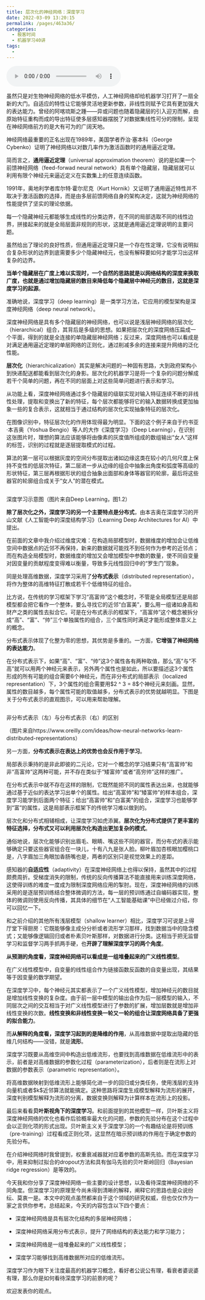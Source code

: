 ```yaml
---
title: 层次化的神经网络：深度学习
date: 2022-03-09 13:20:15
permalink: /pages/463a36/
categories:
  - 极客时间
  - 机器学习40讲
tags:
  - 
---
```

<audio title="23.层次化的神经网络：深度学习" src="https://static001.geekbang.org/resource/audio/e5/99/e596d39b8f2a96ca15032f641dbfdb99.mp3" controls="controls"></audio> 
<p><span class="orange"></span>虽然只是对生物神经网络的低水平模仿，人工神经网络却给机器学习打开了一扇全新的大门。自适应的特性让它能够灵活地更新参数，非线性则赋予它具有更加强大的表达能力。曾经的阿喀琉斯之踵——异或问题也随着隐藏层的引入迎刃而解，由原始特征重构而成的导出特征使多层感知器摆脱了对数据集线性可分的限制，呈现在神经网络前方的是大有可为的广阔天地。</p>
<p>神经网络最重要的正名出现在1989年，美国学者乔治·塞本科（George Cybenko）证明了神经网络以对数几率作为激活函数时的通用逼近定理。</p>
<p>简而言之，<strong>通用逼近定理</strong>（universal approximation theorem）说的是如果一个前馈神经网络（feed-forwad neural network）具有单个隐藏层，隐藏层就可以利用有限个神经元来逼近定义在实数集上的任意连续函数。</p>
<p>1991年，奥地利学者库尔特·霍尔尼克（Kurt Hornik）又证明了通用逼近特性并不取决于激活函数的选择，而是由多层前馈网络自身的架构决定，这就为神经网络的性能提供了坚实的理论依据。</p>
<p>每一个隐藏神经元都能够生成线性的分类边界，在不同的局部选取不同的线性边界，拼接起来的就是全局层面非规则的形状，这就是通用逼近定理说明的主要问题。</p><!-- [[[read_end]]] -->
<p>虽然给出了理论的良好性质，但通用逼近定理只是一个存在性定理，它没有说明拟合复杂形状的边界到底需要多少个隐藏神经元，也没有解释要如何才能学习出这样复杂的边界。</p>
<p><strong>当单个隐藏层在广度上难以实现时，一个自然的思路就是以网络结构的深度来换取广度，也就是通过增加隐藏层的数目来降低每个隐藏层中神经元的数目，这就是深度学习的起源</strong>。</p>
<p>准确地说，深度学习（deep learning）是一类学习方法，它应用的模型架构是深度神经网络（deep neural network）。</p>
<p>深度神经网络是具有多个隐藏层的神经网络，也可以说是浅层神经网络的层次化（hierarchical）组合，其背后是多级的思想。如果把层次化的深度网络压扁成一个平面，得到的就是全连接的单隐藏层神经网络；反过来，深度网络也可以看成是对满足通用逼近定理的单层网络的正则化，通过削减多余的连接来提升网络的泛化性能。</p>
<p><strong>层次化</strong>（hierarchicalization）其实是解决问题的一种固有思路，大到政府架构小到快递配送都能看到层次化的身影。层次化的机器学习是将一个复杂的问题分解成若干个简单的问题，再在不同的层面上对这些简单问题进行表示和学习。</p>
<p>从功能上看，深度神经网络通过多个隐藏层的级联实现对输入特征连续不断的非线性处理，提取和变换出了新的特征，每个层次都能够将它的输入数据转换成更加抽象一些的复合表示，这就相当于通过结构的层次化实现抽象特征的层次化。</p>
<p>在图像识别中，特征层次化的作用体现得最为明显。下面的这个例子来自于约书亚·本吉奥（Yoshua Bengio）等人的大作《深度学习》（Deep Learning），在识别这张图片时，理想的算法应该能够将由像素的灰度值所组成的数组输出“女人”这样的标签，识别的过程就是逐层提取模式的过程。</p>
<p>算法的第一层可以根据灰度的空间分布提取出诸如边缘这类在较小的几何尺度上保持不变性的低层次特征，第二层进一步从边缘的组合中抽象出角度和弧度等高级的形状特征，第三层再根据形状的组合抽象出面部和身体等器官的轮廓，最后将这些器官的轮廓组合成关于“女人”的潜在模式。</p>
<p><img src="https://static001.geekbang.org/resource/image/76/10/765a5fd5141215c75bf76cd072ee0b10.png" alt="" /></p>
<p><span class="reference">深度学习示意图（图片来自Deep Learning，图1.2）</span></p>
<p><strong>除了层次化之外，深度学习的另一个主要特点是分布式</strong>，由本吉奥在深度学习的开山文献《人工智能中的深度结构学习》（Learning Deep Architectures for AI）中提出。</p>
<p>在前面的文章中我介绍过维度灾难：在构造局部模型时，数据维度的增加会让低维空间中数据点的近邻不再保持，新来的数据就可能找不到任何作为参考的近邻点；而在构造全局模型时，数据维度的增加又会增加模型中参数的数量，使不同自变量对因变量的贡献程度变得难以衡量，导致多元线性回归中的“罗生门”现象。</p>
<p>同是处理高维数据，深度学习采用了<strong>分布式表示</strong>（distributed representation），将作为整体的高维特征打散成若干个低维特征的组合。</p>
<p>比方说，在传统的学习框架下学习“高富帅”这个概念时，不管是全局模型还是局部模型都会把它看作一个整体，要么寻找它的近邻“白富美”，要么用一组诸如身高和财产之类的属性去拟合它。可是在分布式表示的框架下，“高富帅”这个概念被拆分成“高”、“富”、“帅”三个单独属性的组合，三个属性同时满足才能形成整体意义上的概念。</p>
<p>分布式表示体现了化整为零的思想，其优势是多重的。一方面，<strong>它增强了神经网络的表达能力</strong>。</p>
<p>在分布式表示下，如果“高”、“富”、“帅”这3个属性各有两种取值，那么“高”与“不高”就可以用两个神经元来表示，另外两个属性也是如此，所以要描述这3个属性形成的所有可能的组合需要6个神经元，而在非分布式的局部表示（localized representation）下，3个属性的组合需要用$2 ^ 3 = 8$个神经元来刻画。显然，属性的数目越多，每个属性可能的取值越多，分布式表示的优势就越明显。下图是关于分布式表示的直观图示，可以用来帮助理解。</p>
<p><img src="https://static001.geekbang.org/resource/image/6a/ef/6abc17f266f8b76b818c349b463ba1ef.png" alt="" /></p>
<p><span class="reference">非分布式表示（左）与分布式表示（右）的区别</span></p>
<p><span class="reference">（图片来自https://www.oreilly.com/ideas/how-neural-networks-learn-distributed-representations）</span></p>
<p>另一方面，<strong>分布式表示在表达上的优势也会反作用于学习</strong>。</p>
<p>局部表示秉持的是非此即彼的二元论，它对一个概念的学习结果只有“高富帅”和非“高富帅”这两种可能，并不存在类似于“矮富帅”或者“高穷帅”这样的推广。</p>
<p>在分布式表示中就不存在这样的限制，它既然能把不同的属性表达出来，也就能够通过基于近似的表达学习出单个的属性。给出“高富帅”和“矮富帅”的样本组合，深度学习能学到后面两个特征；给出“高富帅”和“白富美”的组合，深度学习也能够学到“富”的属性，这是局部表示框架下的传统学习难以做到的。</p>
<p>层次化和分布式相辅相成，让深度学习如虎添翼。<strong>层次化为分布式提供了更丰富的特征选择，分布式又可以利用层次化构造出更加复杂的模式</strong>。</p>
<p>通俗地说，层次化能够识别出眉毛、眼睛、嘴这些不同的器官，而分布式的表示能够确定只要这些器官组合在一块儿，十有八九是张人脸。柳叶眉加杏核眼加樱桃口是，八字眉加三角眼加香肠嘴也是，两者的区别只是视觉效果上的差距。</p>
<p>感知器的<strong>自适应性</strong>（adaptivity）在深度神经网络上也得以保持，虽然其中的过程颇费周折。受梯度消失的限制，传统的反向传播算法不能直接用来训练深度网络，这使得训练的难度一度成为限制深度网络应用的掣肘。现在，深度神经网络的训练采用的是逐层预训练结合整体微调的方法，每一层的预训练通过自编码器实现，整体的微调则使用反向传播，其具体的细节在“人工智能基础课”中已经做过介绍，你可以回忆一下。</p>
<p>和之前介绍的其他所有浅层模型（shallow learner）相比，深度学习可说是上得厅堂下得厨房：它既能够像主成分分析或者流形学习那样，找到数据当中的隐含模式；又能够像逻辑回归或者朴素贝叶斯那样，对数据进行分类。这相当于把无监督学习和监督学习两手抓两手硬，也<strong>开辟了理解深度学习的两个角度</strong>。</p>
<p><strong>从预测的角度看，深度神经网络可以看成是一组堆叠起来的广义线性模型</strong>。</p>
<p>在广义线性模型中，自变量的线性组合作为链接函数反函数的自变量出现，其结果等于因变量的数学期望。</p>
<p>在深度学习中，每个神经元其实都表示了一个广义线性模型，增加神经元的数目就是增加线性变换的复杂度。由于前一层中模型的输出会作为后一层模型的输入，不同层次之间的交互相当于对广义线性模型进行了参数的扩展，增加层数就是增加非线性变换的次数。<strong>线性变换和非线性变换一轮又一轮的组合让深度网络具备了更强的拟合能力</strong>。</p>
<p>而<strong>从解释的角度看，深度学习起到的是降维的作用</strong>，从高维数据中提取出隐藏的低维几何结构——没错，就是<strong>流形</strong>。</p>
<p>深度学习既要从高维空间中构造出低维流形，也要找到高维数据在低维流形中的表示，前者是对高维数据的参数化过程（parameterization），后者则是在流形上对数据的参数表示（parametric representation）。</p>
<p>将高维数据映射到低维流形上能够简化进一步的回归或分类任务，使用浅层的支持向量机或者$k$近邻算法就能搞定。这种思路将深度生成模型解释为流形的展开，深度判别模型解释为流形的分离，数据变换则解释为计算样本在流形上的投影。</p>
<p>最后来看看<strong>贝叶斯视角下的深度学习</strong>。和前面提到的其他模型一样，贝叶斯主义将深度神经网络的优化也看作后验概率最大化的问题，参数的先验分布在这个过程中会以正则化项的形式出现。贝叶斯主义关于深度学习的一个有趣结论是将预训练（pre-training）过程看成正则化项，这显然在暗示预训练的作用在于确定参数的先验分布。</p>
<p>在介绍神经网络时我曾提到，权重衰减器就对应着参数的高斯先验。而在深度学习中，用来抑制过拟合的dropout方法和具有伽马先验的贝叶斯岭回归（Bayesian ridge regression）是等效的。</p>
<p>今天我和你分享了深度神经网络一些主要的设计思想，以及看待深度神经网络的不同角度。但深度学习的原理至今尚未得到清晰的解释，阐释它的思路也是众说纷纭、莫衷一是。本文中的观点虽然都来自于这个领域的研究权威，但也仅仅作为一家之言供你参考。总结起来，今天的内容包含以下四个要点：</p>
<ul>
<li>
<p><span class="orange">深度神经网络是具有层次化结构的多层神经网络；</span></p>
</li>
<li>
<p><span class="orange">深度神经网络采用分布式表示，提升了网络结构的表达能力和学习能力；</span></p>
</li>
<li>
<p><span class="orange">深度神经网络是一组堆叠起来的广义线性模型；</span></p>
</li>
<li>
<p><span class="orange">深度学习能够找到高维数据所对应的低维流形。</span></p>
</li>
</ul>
<p>深度学习作为眼下关注度最高的机器学习概念，看好者公说公有理，看衰者婆说婆有理，那么你是如何看待深度学习的前景的呢？</p>
<p>欢迎发表你的观点。</p>
<p><img src="https://static001.geekbang.org/resource/image/13/87/13aa6b50996f04259de01df53394ac87.jpg" alt="" /></p>
<p></p>
